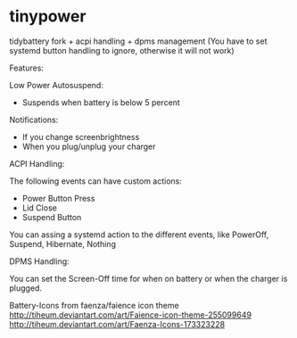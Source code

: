 tinypower
=========

tidybattery fork + acpi handling + dpms management
(You have to set systemd button handling to ignore, otherwise it will not work)

Features:

Low Power Autosuspend:

- Suspends when battery is below 5 percent


Notifications:

- If you change screenbrightness
- When you plug/unplug your charger


ACPI Handling:

The following events can have custom actions:

- Power Button Press
- Lid Close
- Suspend Button

You can assing a systemd action to the different events,
like PowerOff, Suspend, Hibernate, Nothing


DPMS Handling:

You can set the Screen-Off time for when on battery or when the charger
is plugged.


Battery-Icons from faenza/faience icon theme 
http://tiheum.deviantart.com/art/Faience-icon-theme-255099649
http://tiheum.deviantart.com/art/Faenza-Icons-173323228
